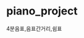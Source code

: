 # piano_project


4분음표,음표간거리,쉼표

<!DOCTYPE html>
<html lang="en">
<head>
    <meta charset="UTF-8" />
    <meta name="viewport" content="width=device-width, initial-scale=1.0" />
    <title>Piano Sheet</title>
    <style>
        
        .staff {
            /* 악보 전체 요소 */
            margin: 20px auto; /* 상하단 20px여백 */
            position: relative;
            width: 900px; /* 오선지의 너비 900px */
            height: 100px; /* 오선 한 줄의 높이 100px */
        }

        .line {
            /* 오선 요소 */
            position: absolute;
            width: 100%; /* 상위 요소인 satff의 가로길의 100%인 선의 길이 */
            border-bottom: 1px solid rgb(0, 0, 0);
        }

        .line:nth-child(1) {
            top: 20%;
        } /* 첫 번째 오선 */
        .line:nth-child(2) {
            top: 30%;
        } /* 두 번째 오선 */
        .line:nth-child(3) {
            top: 40%;
        } /* 세 번째 오선 */
        .line:nth-child(4) {
            top: 50%;
        } /* 네 번째 오선 */
        .line:nth-child(5) {
            top: 60%;
        } /* 다섯 번째 오선 */

        .note {
            /* 음자리표 요소 */
            position: absolute;
            font-size: 56px; /* 음자리표 크기 */
            top: 10%; /* 음자리표의 기본 위치 */
            left: 10px; /* 음자리표의 기본 위치 */
        }
    </style>
    <script>
        // 높은 음자리, 낮은 음자리 생성
        document.addEventListener("DOMContentLoaded", function () {
            var staff = document.querySelector(".staff");

            // 높은 음자리표 추가 버튼
            var highNoteButton = document.createElement("button");
            highNoteButton.textContent = "높은 음자리표 추가";
            highNoteButton.addEventListener("click", function () {
                var existingLowNote = document.querySelector(
                    '.note[data-type="low"]'
                );
                if (existingLowNote) {
                    existingLowNote.remove();
                }

                var existingHighNote = document.querySelector(
                    '.note[data-type="high"]'
                );
                if (!existingHighNote) {
                    var note = document.createElement("div");
                    note.className = "note";
                    note.textContent = "𝄞";
                    note.setAttribute("data-type", "high");
                    note.style.top = "-3%"; // 높은 음자리표의 위치
                    staff.appendChild(note);
                } else {
                    existingHighNote.remove();
                }
            });
            document.body.appendChild(highNoteButton);

            // 낮은 음자리표 추가 버튼
            var lowNoteButton = document.createElement("button");
            lowNoteButton.textContent = "낮은 음자리표 추가";
            lowNoteButton.addEventListener("click", function () {
                var existingHighNote = document.querySelector(
                    '.note[data-type="high"]'
                );
                if (existingHighNote) {
                    existingHighNote.remove();
                }

                var existingLowNote = document.querySelector(
                    '.note[data-type="low"]'
                );
                if (!existingLowNote) {
                    var note = document.createElement("div");
                    note.className = "note";
                    note.textContent = "𝄢";
                    note.setAttribute("data-type", "low");
                    note.style.top = "0%"; // 낮은 음자리표의 위치
                    staff.appendChild(note);
                } else {
                    existingLowNote.remove();
                }
            });
            document.body.appendChild(lowNoteButton);
        });

        // 음표 생성
        coordinates = [];
        document.addEventListener("DOMContentLoaded", function () {
            var staff = document.querySelector(".staff");

            staff.addEventListener("click", function (event) {
                var x = event.clientX - 10 - staff.getBoundingClientRect().left;
                var y = event.clientY - 60 - staff.getBoundingClientRect().top;

                // x 좌표가 80보다 작으면 음표 생성하지 않음
                if (x < 80) {
                    return;
                }
                else if (x > 864) {
                    return;
                }
                // y 좌표를 조건에 따라 설정
                if (y >= 16.5 && y <= 100) {
                    y = 19; // 낮은라
                    console.log('낮은라')
                } else if (y >= 11.5 && y <= 16.4) {
                    y = 14; // 낮은시
                    console.log('낮은시')
                } else if (y >= 6.5 && y <= 11.4) {
                    y = 9; // 도
                    console.log('도')
                } else if (y >= 1.5 && y <= 6.4) {
                    y = 4; // 레
                    console.log('레')
                } else if (y >= -3.5 && y <= 1.4) {
                    y = -1; // 미
                    console.log('미')
                } else if (y >= -8.5 && y <= -3.4) {
                    y = -6; // 파
                    console.log('파')
                } else if (y >= -13.5 && y <= -8.4) {
                    y = -11; // 솔
                    console.log('솔')
                } else if (y >= -18.5 && y <= -13.4) {
                    y = -16; // 라
                    console.log('라')
                } else if (y >= -23.5 && y <= -18.4) {
                    y = -21; // 시
                    console.log('시')
                } else if (y >= -28.5 && y <= -23.4) {
                    y = -26; // 도
                    console.log('높은 도')
                } else if (y >= -33.5 && y <= -28.4) {
                    y = -31; // 레
                    console.log('레')
                } else if (y >= -38.5 && y <= -33.4) {
                    y = -36; // 미
                    console.log('미')
                } else if (y >= -43.5 && y <= -38.4) {
                    y = -41; // 파
                    console.log('파')
                } else if (y >= -48.5 && y <= -43.4) {
                    y = -46; // 솔
                    console.log('솔')
                } else if (y >= -53.5 && y <= -48.4) {
                    y = -51; // 라
                    console.log('라')
                } else if (y >= -58.5 && y <= -53.4) {
                    y = -56; // 시
                    console.log('시')
                } else if (y >= -100 && y <= -58.4) {
                    y = -61
                    console.log('짱 높은도')
                }

                // 클릭한 좌표를 서버로 전송
                fetch("/clicked_coordinates", {
                    method: "POST",
                    headers: {
                        "Content-Type": "application/json",
                    },
                    body: JSON.stringify({ x: x, y: y }),
                });

                // 음표 생성
                var note = document.createElement("div");
                note.className = "note";
                if (y == -51) {
                    // y가 -51이면 rm.png 생성
                    y += 42
                    x -= 3;
                    note.innerHTML =
                        '<img src="/static/upper_removed.png"  style="width: 24px; height: auto;">';
                } else if (y == -56) {
                    // y가 -56이면 m.png 생성
                    y += 42
                    x -= 5;
                    note.innerHTML =
                        '<img src="/static/upper_removed1.png"  style="width: 26px; height: auto;">';
                } else if (y == -61) {
                    // y가 -61이면 m.png 생성
                    y += 42
                    x -= 3;
                    note.innerHTML =
                        '<img src="/static/upper_removed2.png"  style="width: 26px; height: auto;">';
                } else if (y <= -21) {
                    // y가 -21보다 작으면 m.png 생성
                    y += 41;
                    note.innerHTML =
                        '<img src="/static/m.png"  style="width: 15px; height: auto;">';
                } else if (y == 9) {
                    // y가 -61이면 m.png 생성
                    y += 12
                    x -= 5
                    note.innerHTML =
                        '<img src="/static/rm.png"  style="width: 30px; height: auto;">';
                } else if (y == 14) {
                    // y가 -61이면 m.png 생성
                    y += 5
                    x -= 5
                    note.innerHTML =
                        '<img src="/static/rm1.png"  style="width: 30px; height: auto;">';
                } else if (y == 19) {
                    // y가 -61이면 m.png 생성
                    y += 5
                    x -= 5
                    note.innerHTML =
                        '<img src="/static/rm2.png"  style="width: 30px; height: auto;">';
                } else {
                    // 그 외에는 음표 생성
                    y += 12
                    x -= 14
                    note.innerHTML =
                        '<img src="/static/8min.png"  style="width: 54px; height: auto;">';
                    //♩
                }
                
                note.style.position = "absolute";
                note.style.left = x + "px";
                note.style.top = y + "px";
                staff.appendChild(note);

                // 클릭한 좌표들을 저장하는 배열에 추가
                coordinates.push({ x: x, y: y });
            });
            window.addEventListener('beforeunload', function () {
                fetch('/reset_coordinates', {
                    method: 'POST'
                });
            });
            // 출력 버튼 클릭 시 서버로부터 좌표 받아와 출력
            var printButton = document.getElementById("printButton");
            printButton.addEventListener("click", function () {
                // 좌표를 x 좌표 기준 오름차순 정렬
                coordinates.sort(function (a, b) {
                    return a.x - b.x;
                });
                console.log(coordinates)
                // 정렬된 좌표 출력
                coordinates.forEach(function (coord) {
                    console.log("Y 좌표:", coord.y);
                });

                // 서버로부터 좌표를 성공적으로 받아왔다는 메시지를 alert로 출력
                alert("좌표를 성공적으로 받아왔습니다.");
            });
        });
    </script>
</head>
<body>
<div class="staff">
    <div class="line"></div>
    <div class="line"></div>
    <div class="line"></div>
    <div class="line"></div>
    <div class="line"></div>

</div>
<button id="printButton">출력</button>
<script>
    document
        .getElementById("printButton")
        .addEventListener("click", function () {
            fetch("/print_coordinates")
                .then((response) => response.json())
                .then((data) => {
                    if (data.success) {
                        alert(data.message);
                    } else {
                        alert("데이터를 가져오는 데 문제가 발생했습니다.");
                    }
                })
                .catch((error) => {
                    console.error("Error:", error);
                    alert("서버에 연결할 수 없습니다.");
                });
        });

        function addHighNoteAutomatically() {
            var staff = document.querySelector(".staff");

            var existingfourNote = document.querySelector(
                '.note[data-type="four"]'
            );
            if (!existingfourNote) {
                var note = document.createElement("div");
                note.className = "note";
                note.innerHTML =
                        '<img src="/static/4.png"  style="width: 66px; height: auto;">';;
                note.setAttribute("data-type", "four");
                note.style.top = "4%"
                note.style.left = "25px";

                staff.appendChild(note);
            }
        }

        document.addEventListener("DOMContentLoaded", addHighNoteAutomatically);
</script>

</body>
</html>